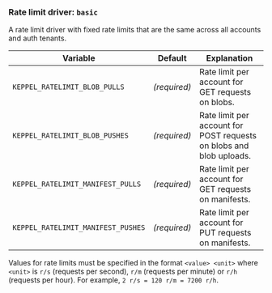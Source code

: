 ### Rate limit driver: `basic`

A rate limit driver with fixed rate limits that are the same across all accounts and auth tenants.

| Variable | Default | Explanation |
| -------- | ------- | ----------- |
| `KEPPEL_RATELIMIT_BLOB_PULLS` | *(required)* | Rate limit per account for GET requests on blobs. |
| `KEPPEL_RATELIMIT_BLOB_PUSHES` | *(required)* | Rate limit per account for POST requests on blobs and blob uploads. |
| `KEPPEL_RATELIMIT_MANIFEST_PULLS` | *(required)* | Rate limit per account for GET requests on manifests. |
| `KEPPEL_RATELIMIT_MANIFEST_PUSHES` | *(required)* | Rate limit per account for PUT requests on manifests. |

Values for rate limits must be specified in the format `<value> <unit>` where `<unit>` is `r/s` (requests per second), `r/m` (requests per minute) or `r/h` (requests per hour). For example, `2 r/s = 120 r/m = 7200 r/h`.
